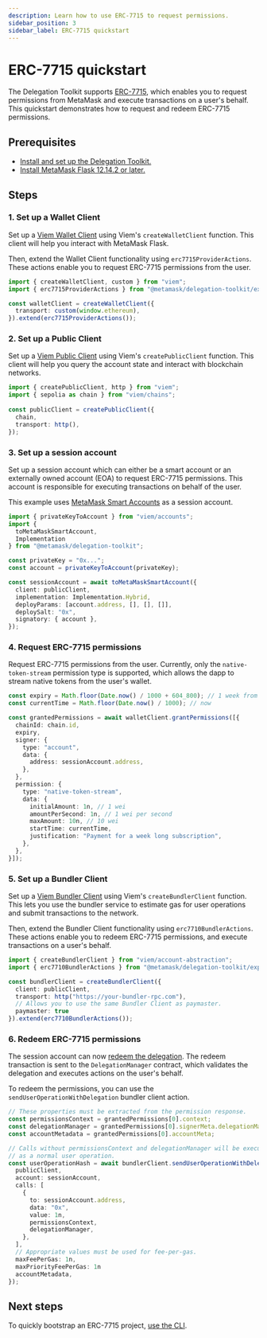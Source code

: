 ```yaml
---
description: Learn how to use ERC-7715 to request permissions.
sidebar_position: 3
sidebar_label: ERC-7715 quickstart
---
```


# ERC-7715 quickstart

The Delegation Toolkit supports [ERC-7715](https://eips.ethereum.org/EIPS/eip-7715), which enables you to request permissions from MetaMask and execute transactions on a user's behalf.
This quickstart demonstrates how to request and redeem ERC-7715 permissions.

## Prerequisites

- [Install and set up the Delegation Toolkit.](install.md)
- [Install MetaMask Flask 12.14.2 or later.](/snaps/get-started/install-flask)

## Steps

### 1. Set up a Wallet Client

Set up a [Viem Wallet Client](https://viem.sh/docs/clients/wallet) using Viem's `createWalletClient` function. This client will help you interact with MetaMask Flask. 

Then, extend the Wallet Client functionality 
using `erc7715ProviderActions`. These actions enable you to request ERC-7715 
permissions from the user.

```typescript
import { createWalletClient, custom } from "viem";
import { erc7715ProviderActions } from "@metamask/delegation-toolkit/experimental";

const walletClient = createWalletClient({
  transport: custom(window.ethereum),
}).extend(erc7715ProviderActions());
```

### 2. Set up a Public Client

Set up a [Viem Public Client](https://viem.sh/docs/clients/public) using Viem's `createPublicClient` function. 
This client will help you query the account state and interact with blockchain networks.

```typescript
import { createPublicClient, http } from "viem";
import { sepolia as chain } from "viem/chains";
 
const publicClient = createPublicClient({
  chain,
  transport: http(),
});
```

### 3. Set up a session account

Set up a session account which can either be a smart account or an externally owned 
account (EOA) to request ERC-7715 permissions. This account is responsible 
for executing transactions on behalf of the user. 

This example uses [MetaMask Smart Accounts](../concepts/smart-accounts.md) as a session account.

```typescript
import { privateKeyToAccount } from "viem/accounts";
import { 
  toMetaMaskSmartAccount, 
  Implementation 
} from "@metamask/delegation-toolkit";

const privateKey = "0x...";
const account = privateKeyToAccount(privateKey);

const sessionAccount = await toMetaMaskSmartAccount({
  client: publicClient,
  implementation: Implementation.Hybrid,
  deployParams: [account.address, [], [], []],
  deploySalt: "0x",
  signatory: { account },
});
```

### 4. Request ERC-7715 permissions

Request ERC-7715 permissions from the user. Currently, only the 
`native-token-stream` permission type is supported, which allows the dapp to stream 
native tokens from the user's wallet.

```typescript
const expiry = Math.floor(Date.now() / 1000 + 604_800); // 1 week from now.
const currentTime = Math.floor(Date.now() / 1000); // now

const grantedPermissions = await walletClient.grantPermissions([{
  chainId: chain.id,
  expiry,
  signer: {
    type: "account",
    data: {
      address: sessionAccount.address,
    },
  },
  permission: {
    type: "native-token-stream",
    data: {
      initialAmount: 1n, // 1 wei
      amountPerSecond: 1n, // 1 wei per second
      maxAmount: 10n, // 10 wei
      startTime: currentTime,
      justification: "Payment for a week long subscription",
    },
  },
}]);
```

### 5. Set up a Bundler Client

Set up a [Viem Bundler Client](https://viem.sh/account-abstraction/clients/bundler) 
using Viem's `createBundlerClient` function. This lets you use the bundler service 
to estimate gas for user operations and submit transactions to the network.

Then, extend the Bundler Client 
functionality using `erc7710BundlerActions`. These actions enable you to redeem ERC-7715 permissions, and execute transactions on a user's behalf. 

```typescript
import { createBundlerClient } from "viem/account-abstraction";
import { erc7710BundlerActions } from "@metamask/delegation-toolkit/experimental";

const bundlerClient = createBundlerClient({
  client: publicClient,
  transport: http("https://your-bundler-rpc.com"),
  // Allows you to use the same Bundler Client as paymaster.
  paymaster: true
}).extend(erc7710BundlerActions());
```

### 6. Redeem ERC-7715 permissions

The session account can now [redeem the delegation](../guides/redeem-delegation.md). The redeem transaction is sent to the `DelegationManager` contract, which validates the delegation and executes actions on the user's behalf.

To redeem the permissions, you can use the `sendUserOperationWithDelegation` bundler client action.

```typescript
// These properties must be extracted from the permission response.
const permissionsContext = grantedPermissions[0].context;
const delegationManager = grantedPermissions[0].signerMeta.delegationManager;
const accountMetadata = grantedPermissions[0].accountMeta;

// Calls without permissionsContext and delegationManager will be executed 
// as a normal user operation.
const userOperationHash = await bundlerClient.sendUserOperationWithDelegation({
  publicClient,
  account: sessionAccount,
  calls: [
    {
      to: sessionAccount.address,
      data: "0x",
      value: 1n,
      permissionsContext,
      delegationManager,
    },
  ],
  // Appropriate values must be used for fee-per-gas. 
  maxFeePerGas: 1n,
  maxPriorityFeePerGas: 1n
  accountMetadata,
});
```

## Next steps

To quickly bootstrap an ERC-7715 project, [use the CLI](use-the-cli.md).
